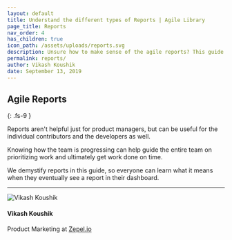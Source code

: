 ```yaml
---
layout: default
title: Understand the different types of Reports | Agile Library
page_title: Reports
nav_order: 4
has_children: true
icon_path: /assets/uploads/reports.svg
description: Unsure how to make sense of the agile reports? This guide has you covered.
permalink: reports/
author: Vikash Koushik
date: September 13, 2019
---
```


## Agile Reports
{: .fs-9 }

Reports aren't helpful just for product managers, but can be useful for the individual contributors and the developers as well.

Knowing how the team is progressing can help guide the entire team on prioritizing work and ultimately get work done on time.

We demystify reports in this guide, so everyone can learn what it means when they eventually see a report in their dashboard.

---

<section class="author-card">
        <img class="author-profile-image" src="/agile/assets/uploads/vikashkoushik.jpeg" alt="Vikash Koushik">
        <section class="author-card-content">
        <h4 class="author-card-name">Vikash Koushik</h4>
            <p>Product Marketing at <a href="https://zepel.io/">Zepel.io</a></p>
    </section>
</section>